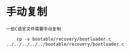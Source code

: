 手动复制
========

    一些C语言文件需要手动复制

        cp -v bootable/recovery/bootloader.c ../../../../../bootable/recovery/bootloader.c
